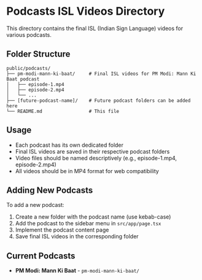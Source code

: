 # Podcasts ISL Videos Directory

This directory contains the final ISL (Indian Sign Language) videos for various podcasts.

## Folder Structure

```
public/podcasts/
├── pm-modi-mann-ki-baat/     # Final ISL videos for PM Modi: Mann Ki Baat podcast
│   ├── episode-1.mp4
│   ├── episode-2.mp4
│   └── ...
├── [future-podcast-name]/    # Future podcast folders can be added here
└── README.md                 # This file
```

## Usage

- Each podcast has its own dedicated folder
- Final ISL videos are saved in their respective podcast folders
- Video files should be named descriptively (e.g., episode-1.mp4, episode-2.mp4)
- All videos should be in MP4 format for web compatibility

## Adding New Podcasts

To add a new podcast:
1. Create a new folder with the podcast name (use kebab-case)
2. Add the podcast to the sidebar menu in `src/app/page.tsx`
3. Implement the podcast content page
4. Save final ISL videos in the corresponding folder

## Current Podcasts

- **PM Modi: Mann Ki Baat** - `pm-modi-mann-ki-baat/`